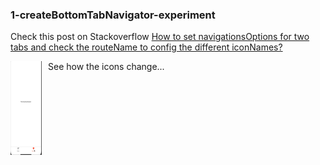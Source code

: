 ### 1-createBottomTabNavigator-experiment
Check this post on Stackoverflow [How to set navigationsOptions for two tabs and check the routeName to config the different iconNames?](https://stackoverflow.com/questions/57769242/how-to-set-navigationsoptions-for-two-tabs-and-check-the-routename-to-config-the)

See how the icons change...
<img src="./assets/gifs/configIconNames.gif"
     alt="configIconNames"
     style="float: left; margin-right: 10px; width:50px; height:150px" />
